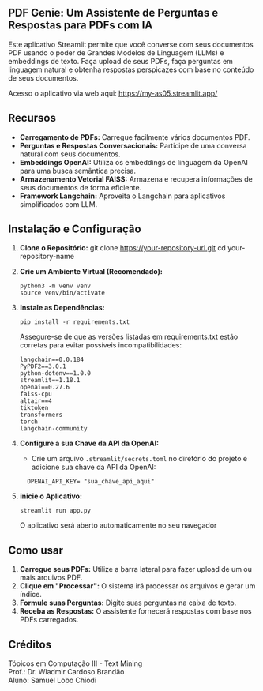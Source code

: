 ## PDF Genie: Um Assistente de Perguntas e Respostas para PDFs com IA

Este aplicativo Streamlit permite que você converse com seus documentos PDF usando o poder de Grandes Modelos de Linguagem (LLMs) e embeddings de texto. Faça upload de seus PDFs, faça perguntas em linguagem natural e obtenha respostas perspicazes com base no conteúdo de seus documentos.

Acesso o aplicativo via web aqui:
https://my-as05.streamlit.app/

## Recursos

* **Carregamento de PDFs:** Carregue facilmente vários documentos PDF.
* **Perguntas e Respostas Conversacionais:** Participe de uma conversa natural com seus documentos.
* **Embeddings OpenAI:** Utiliza os embeddings de linguagem da OpenAI para uma busca semântica precisa.
* **Armazenamento Vetorial FAISS:** Armazena e recupera informações de seus documentos de forma eficiente.
* **Framework Langchain:** Aproveita o Langchain para aplicativos simplificados com LLM.

## Instalação e Configuração

1. **Clone o Repositório:**
   git clone https://your-repository-url.git
   cd your-repository-name

2. **Crie um Ambiente Virtual (Recomendado):**
   ```
   python3 -m venv venv
   source venv/bin/activate   
   ```
3. **Instale as Dependências:**
   ```
   pip install -r requirements.txt
   ```
   Assegure-se de que as versões listadas em requirements.txt estão corretas para evitar possíveis incompatibilidades:
   ```
   langchain==0.0.184
   PyPDF2==3.0.1
   python-dotenv==1.0.0
   streamlit==1.18.1
   openai==0.27.6
   faiss-cpu
   altair==4
   tiktoken
   transformers
   torch
   langchain-community

   ```
4. **Configure a sua Chave da API da OpenAI:**

   * Crie um arquivo `.streamlit/secrets.toml` no diretório do projeto e adicione sua chave da API da OpenAI:
   ```
     OPENAI_API_KEY= "sua_chave_api_aqui"
   ```
5. **inicie o Aplicativo:**
   ```
   streamlit run app.py
   ```
   O aplicativo será aberto automaticamente no seu navegador

## Como usar

1. **Carregue seus PDFs:** Utilize a barra lateral para fazer upload de um ou mais arquivos PDF.
2. **Clique em "Processar":** O sistema irá processar os arquivos e gerar um índice.
3. **Formule suas Perguntas:** Digite suas perguntas na caixa de texto.
4. **Receba as Respostas:** O assistente fornecerá respostas com base nos PDFs carregados.

## Créditos
Tópicos em Computação III - Text Mining\
Prof.: Dr. Wladmir Cardoso Brandão\
Aluno: Samuel Lobo Chiodi
